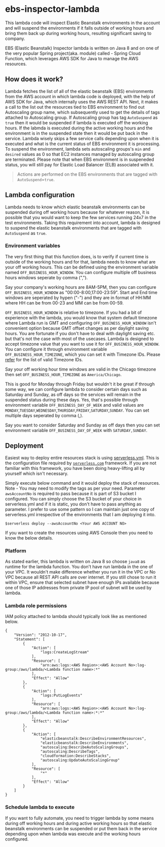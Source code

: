 # ebs-inspector-lambda
  This lambda code will inspect Elastic Beanstalk environments in the account and will suspend the environments if it falls outside of working hours and bring them back up during working hours, resulting significant saving to company.

EBS (Elastic Beanstalk) Inspector lambda is written on Java 8 and on one of the very popular Spring project(aka. module) called - Spring Cloud Function, which leverages AWS SDK for Java to manage the AWS resources.

## How does it work?
  Lambda fetches the list of all of the elastic beanstalk (EBS) environments from the AWS account in which lambda code is deployed, with the help of AWS SDK for Java, which internally uses the AWS REST API. Next, it makes a call to the list out the resources tied to EBS environment to find out Autoscaling group name, which subsequently used to get the details of tags attached to Autoscaling group. If Autoscaling group has tag `AutoSuspend` as `true` then it would be suspended if lambda is executed off the working hours. If the labmda is executed during the active working hours and the environment is in the suspended state then it would be put back in the service. Lambda wisely skips a few service calls depending upon when it is executed and what is the current status of EBS environment it is processing. To suspend the environment, lambda sets autoscaling groups's `min` and `desired` values as 0 so that EC2 instances managed by autoscaling group are terminated. Please note that when EBS environment is in suspeneded status, you will still pay for Elastic Load Balancer (ELB) associated with it.

> Actions are performed on the EBS environments that are tagged with `AutoSuspend`=`true`.
  
## Lambda configuration
  Lambda needs to know which elastic beanstalk environments can be suspended during off working hours because for whatever reason, it is possible that you would want to keep the few services running 24x7 in the test environments. Taking this requirement into account, lambda is designed to suspend the elastic beanstalk environments that are tagged with `AutoSuspend` as `true`.
  
### Environment variables
  The very first thing that this function does, is to verify if current time is outside of the working hours and for that, lambda needs to know what are your off working hours. This can be defined using the environment variable named `OFF_BUSINESS_HOUR_WINDOW`. You can configure multiple off business hours windows seperate by comma (",").
  
  Say your company's working hours are 8AM-5PM, then you can configure `OFF_BUSINESS_HOUR_WINDOW` as "00:00-8:00,17:00-23:59". Start and End time windows are seperated by hypen ("-") and they are in format of HH:MM where HH can be from 00-23 and MM can be from 00-59.
   
  `OFF_BUSINESS_HOUR_WINDOW` is relative to timezone. If you had a bit of experience with the lambda, you would know that system default timezone where Lambda run is GMT and configuring `OFF_BUSINESS_HOUR_WINDOW` isn't convenient option because GMT offset changes as per daylight saving hours. You are fortunate if you don't have to deal with daylight saving etc. but that's not the case with most of the usecases. Lambda is designed to accept timezone value that you want to use it for `OFF_BUSINESS_HOUR_WINDOW`. You can configure it through environment variable `OFF_BUSINESS_HOUR_TIMEZONE`, which you can set it with Timezone IDs. Please [refer](https://docs.oracle.com/javase/8/docs/api/java/time/ZoneId.html) for the list of valid Timezone IDs. 
  
  Say your off working hour time windows are valid in the Chicago timezone then set `OFF_BUSINESS_HOUR_TIMEZONE` as `America/Chicago`.
   
  This is good for Monday through Friday but wouldn't it be great if through some way, we can configure lambda to consider certain days such as Saturday and Sunday, as off days so the services will remain in the suspended status during these days. Yes, that's possible through environment variable `OFF_BUSINESS_DAY_OF_WEEK` and valid values are `MONDAY`,`TUESDAY`,`WEDNESDAY`,`THURSDAY`,`FRIDAY`,`SATURDAY`,`SUNDAY`. You can set multiple days seperated by comma (,).
   
  Say you want to consider Saturday and Sunday as off days then you can set environment variable `OFF_BUSINESS_DAY_OF_WEEK` with `SATURDAY,SUNDAY`. 

## Deployment
Easiest way to deploy entire resources stack is using [serverless.yml](serverless.yml). This is the configuration file required by [`serverless.com`](http://serverless.com) framework. If you are not familiar with this framework, you have been doing heavy-lifting all by yourself which isn't necessary.

Simply execute below command and it would deploy the stack of resources. 
Note - You may need to modify the tags as per your need. Parameter `awsAccountNo` is required to pass because it is part of S3 bucket I  configured. You can simply choose the S3 bucket of your choice in serverless.yml and if it is static, you don't have to pass anything as parameter. I prefer to use some pattern so I can maintain just one copy of serverless.yml irrespective of the environments that I am deploying it into.
```
$serverless deploy --awsAccountNo <Your AWS ACCOUNT NO>
```
If you want to create the resources using AWS Console then you need to know the below details.

### Platform
As stated earlier, this lambda is written on Java 8 so choose `java8` as runtime for the lambda function. You don't have run lambda in the one of your VPC. It wouldn't make difference whether you run it in the VPC or No VPC because all REST API calls are over internet. If you still chose to run it within VPC, ensure that selected subnet have enough IPs available because one of those IP addresses from private IP pool of subnet will be used by lambda.

### Lambda role permissions
IAM policy attached to lambda should typically look like as mentioned below.

    {
        "Version": "2012-10-17",
        "Statement": [
            {
                "Action": [
                    "logs:CreateLogStream"
                ],
                "Resource": [
                    "arn:aws:logs:<AWS Region>:<AWS Account No>:log-group:/aws/lambda/<Lambda function name>:*"
                ],
                "Effect": "Allow"
            },
            {
                "Action": [
                    "logs:PutLogEvents"
                ],
                "Resource": [
                    "arn:aws:logs:<AWS Region>:<AWS Account No>:log-group:/aws/lambda/<Lambda function name>:*:*"
                ],
                "Effect": "Allow"
            },
            {
                "Action": [
                    "elasticbeanstalk:DescribeEnvironmentResources",
                    "elasticbeanstalk:DescribeEnvironments",
                    "autoscaling:DescribeAutoScalingGroups",
                    "autoscaling:DescribeTags",
                    "cloudformation:DescribeStacks",
                    "autoscaling:UpdateAutoScalingGroup"
                ],
                "Resource": [
                    "*"
                ],
                "Effect": "Allow"
            }
        ]
    }

### Schedule lambda to execute
If you want to fully automate, you need to trigger lambda by some means during off working hours and during active working hours so that elastic beanstalk environments can be suspended or put them back in the service depending upon when lambda was execute and the working hours configured.
